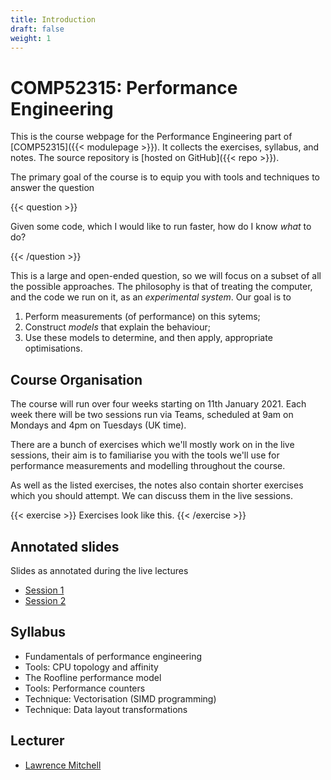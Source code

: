 ```yaml
---
title: Introduction
draft: false
weight: 1
---
```


# COMP52315: Performance Engineering

This is the course webpage for the Performance Engineering part of
[COMP52315]({{< modulepage >}}). It collects the exercises, syllabus,
and notes. The source repository is [hosted on GitHub]({{< repo >}}).

The primary goal of the course is to equip you with tools and
techniques to answer the question

{{< question >}}

Given some code, which I would like to run faster, how do I know
_what_ to do?

{{< /question >}}

This is a large and open-ended question, so we will focus on a subset
of all the possible approaches. The philosophy is that of treating the
computer, and the code we run on it, as an _experimental system_. Our
goal is to

1. Perform measurements (of performance) on this sytems;
2. Construct _models_ that explain the behaviour;
3. Use these models to determine, and then apply, appropriate
   optimisations.

## Course Organisation

The course will run over four weeks starting on 11th January 2021.
Each week there will be two sessions run via Teams, scheduled at 9am
on Mondays and 4pm on Tuesdays (UK time).

There are a bunch of exercises which we'll mostly work on in the live
sessions, their aim is to familiarise you with the tools we'll use for
performance measurements and modelling throughout the course.

As well as the listed exercises, the notes also contain shorter
exercises which you should attempt. We can discuss them in the live
sessions.

{{< exercise >}}
Exercises look like this.
{{< /exercise >}}

## Annotated slides

Slides as annotated during the live lectures

- [Session 1](lecture-slides/01.pdf)
- [Session 2](lecture-slides/02.pdf)

## Syllabus

- Fundamentals of performance engineering
- Tools: CPU topology and affinity
- The Roofline performance model
- Tools: Performance counters
- Technique: Vectorisation (SIMD programming)
- Technique: Data layout transformations

## Lecturer

- [Lawrence Mitchell](mailto:lawrence@wence.uk)
